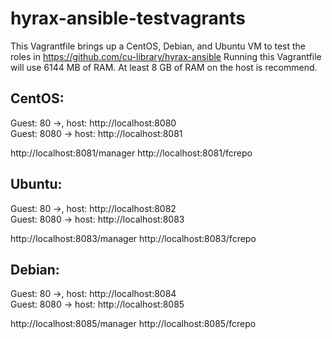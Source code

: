 # hyrax-ansible-testvagrants

This Vagrantfile brings up a CentOS, Debian, and Ubuntu VM to test the roles in https://github.com/cu-library/hyrax-ansible
Running this Vagrantfile will use 6144 MB of RAM. At least 8 GB of RAM on the host is recommend.

## CentOS:

Guest: 80 ->, host: http://localhost:8080<br/>
Guest: 8080 -> host: http://localhost:8081

http://localhost:8081/manager
http://localhost:8081/fcrepo

## Ubuntu:

Guest: 80 ->, host: http://localhost:8082<br/>
Guest: 8080 -> host: http://localhost:8083

http://localhost:8083/manager
http://localhost:8083/fcrepo

## Debian:

Guest: 80 ->, host: http://localhost:8084<br/>
Guest: 8080 -> host: http://localhost:8085

http://localhost:8085/manager
http://localhost:8085/fcrepo
